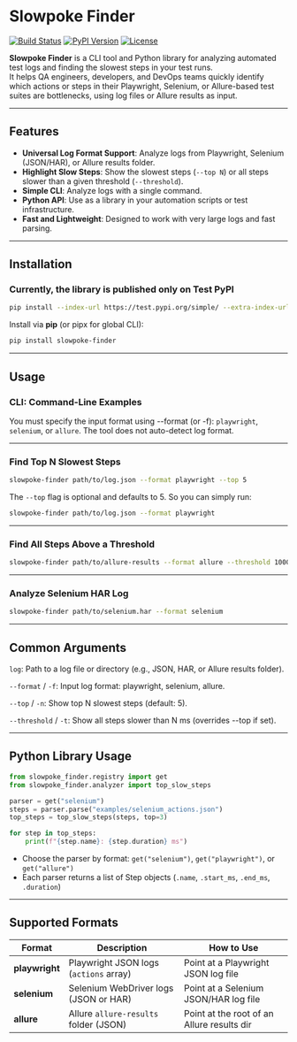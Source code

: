 # Slowpoke Finder

[![Build Status](https://img.shields.io/github/actions/workflow/status/TyrannicalAmbition/slowpocke-finder/ci.yml?branch=main)](https://github.com/TyrannicalAmbition/slowpocke-finder/actions)
[![PyPI Version](https://img.shields.io/pypi/v/slowpoke-finder)](https://pypi.org/project/slowpoke-finder/)
[![License](https://img.shields.io/github/license/TyrannicalAmbition/slowpocke-finder)](./LICENSE)

**Slowpoke Finder** is a CLI tool and Python library for analyzing automated test logs and finding the slowest steps in
your test runs.  
It helps QA engineers, developers, and DevOps teams quickly identify which actions or steps in their Playwright,
Selenium, or Allure-based test suites are bottlenecks, using log files or Allure results as input.

---

## Features

- **Universal Log Format Support**: Analyze logs from Playwright, Selenium (JSON/HAR), or Allure results folder.
- **Highlight Slow Steps**: Show the slowest steps (`--top N`) or all steps slower than a given
  threshold (`--threshold`).
- **Simple CLI**: Analyze logs with a single command.
- **Python API**: Use as a library in your automation scripts or test infrastructure.
- **Fast and Lightweight**: Designed to work with very large logs and fast parsing.

---

## Installation

### Currently, the library is published only on **Test PyPI**

```bash
pip install --index-url https://test.pypi.org/simple/ --extra-index-url https://pypi.org/simple/ slowpoke-finder
```

Install via **pip** (or pipx for global CLI):

```bash
pip install slowpoke-finder
```

---

## Usage

### CLI: Command-Line Examples

You must specify the input format using --format (or -f): `playwright`, `selenium`, or `allure`. The tool does not
auto-detect log format.

---

### Find Top N Slowest Steps

```bash
slowpoke-finder path/to/log.json --format playwright --top 5
```

The `--top` flag is optional and defaults to 5.
So you can simply run:

```bash
slowpoke-finder path/to/log.json --format playwright
```

---

### Find All Steps Above a Threshold

```bash
slowpoke-finder path/to/allure-results --format allure --threshold 1000
```

---

### Analyze Selenium HAR Log

```bash
slowpoke-finder path/to/selenium.har --format selenium
```

---

## Common Arguments

`log`: Path to a log file or directory (e.g., JSON, HAR, or Allure results folder).

`--format` / `-f`: Input log format: playwright, selenium, allure.

`--top` / `-n`: Show top N slowest steps (default: 5).

`--threshold` / `-t`: Show all steps slower than N ms (overrides --top if set).

---

## Python Library Usage

```python
from slowpoke_finder.registry import get
from slowpoke_finder.analyzer import top_slow_steps

parser = get("selenium")
steps = parser.parse("examples/selenium_actions.json")
top_steps = top_slow_steps(steps, top=3)

for step in top_steps:
    print(f"{step.name}: {step.duration} ms")
```

- Choose the parser by format: `get("selenium")`, `get("playwright")`, or `get("allure")`
- Each parser returns a list of Step objects (`.name`, `.start_ms`, `.end_ms`, `.duration`)

---

## Supported Formats

| Format         | Description                            | How to Use                                 |
|----------------|----------------------------------------|--------------------------------------------|
| **playwright** | Playwright JSON logs (`actions` array) | Point at a Playwright JSON log file        |
| **selenium**   | Selenium WebDriver logs (JSON or HAR)  | Point at a Selenium JSON/HAR log file      |
| **allure**     | Allure `allure-results` folder (JSON)  | Point at the root of an Allure results dir |
